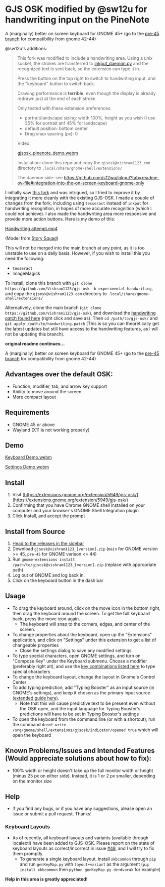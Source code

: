 # GJS OSK modified by @sw12u for handwriting input on the PineNote
A (marginally) better on screen keyboard for GNOME 45+ (go to the [pre-45 branch](https://github.com/Vishram1123/gjs-osk/tree/pre-45) for compatibility from gnome 42-44)

@sw12u's additions:
> This fork was modified to include a handwriting area. Using a unix socket, the strokes are transferred to [inkput_daemon.py](https://github.com/s12wu/inkput/blob/main/inkput_daemon.py) and the recognized text is sent back, so the extension can type it in.
>
> Press the button on the top right to switch to handwriting input, and the "keyboard" button to switch back.
>
> Drawing performance is **terrible**, even though the display is already redrawn just at the end of each stroke.
>
> Only tested with these extension preferences:
> - portrait/landscape sizing: width 100%, height as you wish (I use 35% for portrait anf 45% for landscape)
> - default position: bottom center
> - Drag snap spacing (px): 0
>
> Video:
>
> [gjsosk_pinenote_demo.webm](https://github.com/user-attachments/assets/a1928fe6-ca6f-4288-9017-a13e81f8b952)
>
>
> Installation: clone this repo and copy the `gjsosk@vishram1123.com` directory to `.local/share/gnome-shell/extensions/`
>
> The daemon side: see https://github.com/s12wu/inkput?tab=readme-ov-file#integration-into-the-on-screen-keyboard-gnome-only

I initially saw [this fork](https://github.com/s12wu/gjs-osk) and was intrigued, so I tried to improve it by integrating it more cleanly with the existing GJS-OSK. I made a couple of changes from the fork, including using `tesseract` instead of `inkput` for handwriting recognition, in hopes of more accurate recognition (which I could not achieve). I also made the handwriting area more responsive and provide more action buttons. Here is my demo of this:

[Handwriting attempt.mp4](https://github.com/user-attachments/assets/ece4a1c4-ebf4-44f6-99e3-cc43be1b4170)

(Model from [Story Squad](https://github.com/BloomTech-Labs/scribble-stadium-ds/))

This will not be merged into the main branch at any point, as it is too unstable to use on a daily basis. However, if you wish to install this you need the following:
- `tesseract`
- ImageMagick

To install, clone this branch with `git clone https://github.com/Vishram1123/gjs-osk -b experimental-handwriting`, and copy the `gjsosk@vishram1123.com` directory to `.local/share/gnome-shell/extensions/`

Alternatively, clone the main branch (`git clone https://github.com/Vishram1123/gjs-osk`), and download the [handwriting patch found here](https://github.com/Vishram1123/gjs-osk/raw/refs/heads/experimental-handwriting/handwriting.patch) (right click and save as). Then `cd /path/to/gjs-osk/` and `git apply /path/to/handwriting.patch` (This is so you can theoretically get the latest updates but still have access to the handwriting features, as I will not be updating this branch).

**original readme continues...**


A (marginally) better on screen keyboard for GNOME 45+ (go to the [pre-45 branch](https://github.com/Vishram1123/gjs-osk/tree/pre-45) for compatibility from gnome 42-44)

## Advantages over the default OSK:
-	Function, modifier, tab, and arrow key support
-	Ability to move around the screen
-	More compact layout
## Requirements
- GNOME 45 or above
- Wayland (X11 is not working properly)
## Demo
[Keyboard Demo.webm](https://user-images.githubusercontent.com/64966832/210458851-1b91adba-f6e4-4d40-b0d5-dba2c46cc354.webm)

[Settings Demo.webm](https://user-images.githubusercontent.com/64966832/210458854-eb458311-3d3f-4edb-93df-f5b8334d4cbc.webm)

## Install
1. Visit [https://extensions.gnome.org/extension/5949/gjs-osk/](https://extensions.gnome.org/extension/5949/gjs-osk/)
2. Confirming that you have Chrome GNOME shell installed on your computer and your browser's GNOME Shell Integration plugin
3. Click Install, and accept the prompt
## Install from Source
1. [Head to the releases in the sidebar](https://github.com/Vishram1123/gjs-osk/releases/latest)
2. Download `gjsosk@vishram1123_[version].zip` (`main` for GNOME version >= 45, `pre-45` for GNOME verison <= 44)
3. Run `gnome-extensions install /path/to/gjsosk@vishram1123_[version].zip` (replace with appropriate path)
4. Log out of GNOME and log back in. 
5. Click on the keyboard button in the dash bar
## Usage
- To drag the keyboard around, click on the move icon in the bottom right, then drag the keyboard around the screen. To get the full keyboard back, press the move icon again.
  - The keyboard will snap to the corners, edges, and center of the screen.
- To change properties about the keyboard, open up the "Extensions" application, and click on "Settings" under this extension to get a list of changeable properties
  - Close the settings dialog to save any modified settings
- To type special characters, open GNOME settings, and turn on "Compose Key" under the Keyboard submenu. Choose a modifier (preferably right alt), and use the [key combinations listed here](https://en.wikipedia.org/wiki/Compose_key#Common_compose_combinations) to type special characters
- To change the keyboard layout, change the layout in Gnome's Control Center
- To add typing prediction, add "Typing Booster" as an input source (in GNOME's settings), and keep it chosen as the primary input source [(extended guide here)](https://mike-fabian.github.io/ibus-typing-booster/docs/user/).
  - Note that this will cause predictive text to be present even without the OSK open, and the input language for Typing Booster's predictions will have to be set in Typing Booster's settings 
- To open the keyboard from the command line (or with a shortcut), run the command `dconf write /org/gnome/shell/extensions/gjsosk/indicator/opened true` which will open the keyboard 
## Known Problems/Issues and Intended Features (Would appreciate solutions about how to fix):
- 100% width or height doesn't take up the full monitor width or height (minus 25 px on either side). Instead, it is 1 or 2 px smaller, depending on the monitor size
## Help
- If you find any bugs, or if you have any suggestions, please open an issue or submit a pull request. Thanks!
### Keyboard Layouts
- As of recently, all keyboard layouts and variants (available through localectl) have been added to GJS-OSK. Please report on the state of keyboard layouts as correct/incorrect in issue [#48](https://github.com/Vishram1123/gjs-osk/issues/48), and I will try to fix them promptly.
  - To generate a single keyboard layout, install `xkbcommon` through `pip` and run `genKeyMap.py` with `layout+variant` as the argument (`pip install xkbcommon` then `python genKeyMap.py de+dvorak` for example)

**Help in this area is greatly appreciated!**
